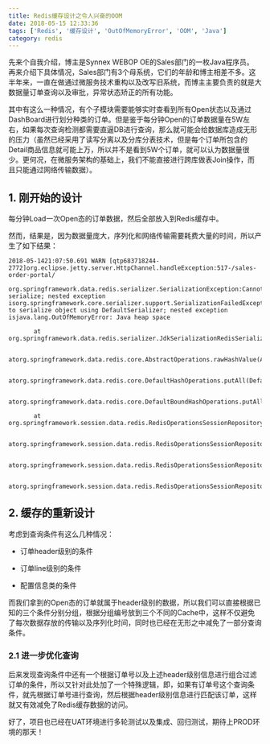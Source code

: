 ```yaml
---
title: Redis缓存设计之令人兴奋的OOM
date: 2018-05-15 12:33:36
tags: ['Redis', '缓存设计', 'OutOfMemoryError', 'OOM', 'Java']
category: redis
---
```


先来个自我介绍，博主是Synnex WEBOP OE的Sales部门的一枚Java程序员。<br/>
再来介绍下具体情况，Sales部门有3个母系统，它们的年龄和博主相差不多。这半年来，一直在做通过微服务技术重构以及改写旧系统，而博主主要负责的就是大数据量订单查询以及审批，异常状态矫正的所有功能。<br/>
<!-- more -->
其中有这么一种情况，有个子模块需要能够实时查看到所有Open状态以及通过DashBoard进行划分种类的订单。但是鉴于每分钟Open的订单数据量在5W左右，如果每次查询检测都需要直逼DB进行查询，那么就可能会给数据库造成无形的压力（虽然已经采用了读写分离以及分库分表技术，但是每个订单所包含的Detail商品信息就可能上万，所以并不是看到5W个订单，就可以认为数据量很少。更何况，在微服务架构的基础上，我们不能直接进行跨库做表Join操作，而且只能通过网络传输数据）。
<br/>

## **1. 刚开始的设计**

每分钟Load一次Open态的订单数据，然后全部放入到Redis缓存中。<br/>

然而，结果是，因为数据量庞大，序列化和网络传输需要耗费大量的时间，所以产生了如下结果：<br/>

```
2018-05-1421:07:50.691 WARN [qtp683718244-2772]org.eclipse.jetty.server.HttpChannel.handleException:517-/sales-order-portal/

org.springframework.data.redis.serializer.SerializationException:Cannot serialize; nested exception isorg.springframework.core.serializer.support.SerializationFailedException:Failed to serialize object using DefaultSerializer; nested exception isjava.lang.OutOfMemoryError: Java heap space

       at org.springframework.data.redis.serializer.JdkSerializationRedisSerializer.serialize(JdkSerializationRedisSerializer.java:93)

       atorg.springframework.data.redis.core.AbstractOperations.rawHashValue(AbstractOperations.java:171)

       atorg.springframework.data.redis.core.DefaultHashOperations.putAll(DefaultHashOperations.java:129)

       atorg.springframework.data.redis.core.DefaultBoundHashOperations.putAll(DefaultBoundHashOperations.java:86)

       at org.springframework.session.data.redis.RedisOperationsSessionRepository$RedisSession.saveDelta(RedisOperationsSessionRepository.java:778)

       atorg.springframework.session.data.redis.RedisOperationsSessionRepository$RedisSession.access$000(RedisOperationsSessionRepository.java:670)

       atorg.springframework.session.data.redis.RedisOperationsSessionRepository.save(RedisOperationsSessionRepository.java:388)

       atorg.springframework.session.data.redis.RedisOperationsSessionRepository.save(RedisOperationsSessionRepository.java:245)
```

## **2. 缓存的重新设计**

考虑到查询条件有这么几种情况：

- 订单header级别的条件

- 订单line级别的条件

- 配置信息类的条件

而我们拿到的Open态的订单就属于header级别的数据，所以我们可以直接根据已知的三个条件分别分组，根据分组编号放到三个不同的Cache中，这样不仅避免了每次数据存放的传输以及序列化时间，同时也已经在无形之中减免了一部分查询条件。

### **2.1 进一步优化查询**

后来发现查询条件中还有一个根据订单号以及上述header级别信息进行组合过滤订单的条件，所以又针对此处加了一个特殊逻辑，即，如果有订单号这个查询条件，就先根据订单号进行查询，然后根据header级别信息进行匹配该订单，这样就又有效减免了Redis缓存数据的访问。

好了，项目也已经在UAT环境进行多轮测试以及集成、回归测试，期待上PROD环境的那天！
